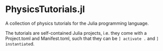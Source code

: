 # PhysicsTutorials.jl
A collection of physics tutorials for the Julia programming language.

The tutorials are self-contained Julia projects, i.e. they come with a Project.toml and Manifest.toml, such that they can be `] activate .` and `] instantiate`d.
